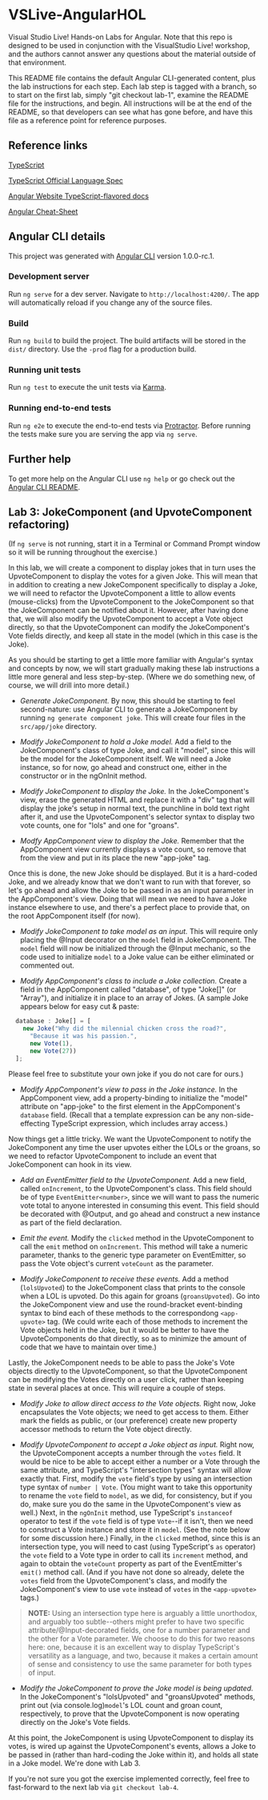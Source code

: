 # VSLive-AngularHOL

Visual Studio Live! Hands-on Labs for Angular. Note that this repo is designed to be used in conjunction with the VisualStudio Live! workshop, and the authors cannot answer any questions about the material outside of that environment.

This README file contains the default Angular CLI-generated content, plus the lab instructions for each step. Each lab step is tagged with a branch, so to start on the first lab, simply "git checkout lab-1", examine the README file for the instructions, and begin. All instructions will be at the end of the README, so that developers can see what has gone before, and have this file as a reference point for reference purposes.

## Reference links

[TypeScript](https://github.com/Microsoft/TypeScript)

[TypeScript Official Language Spec](https://github.com/Microsoft/TypeScript/tree/2.1/doc)

[Angular Website TypeScript-flavored docs](https://angular.io/docs/ts/latest/)

[Angular Cheat-Sheet](https://angular.io/docs/ts/latest/guide/cheatsheet.html)

## Angular CLI details

This project was generated with [Angular CLI](https://github.com/angular/angular-cli) version 1.0.0-rc.1.

### Development server
Run `ng serve` for a dev server. Navigate to `http://localhost:4200/`. The app will automatically reload if you change any of the source files.

### Build

Run `ng build` to build the project. The build artifacts will be stored in the `dist/` directory. Use the `-prod` flag for a production build.

### Running unit tests

Run `ng test` to execute the unit tests via [Karma](https://karma-runner.github.io).

### Running end-to-end tests

Run `ng e2e` to execute the end-to-end tests via [Protractor](http://www.protractortest.org/).
Before running the tests make sure you are serving the app via `ng serve`.

## Further help

To get more help on the Angular CLI use `ng help` or go check out the [Angular CLI README](https://github.com/angular/angular-cli/blob/master/README.md).


## Lab 3: JokeComponent (and UpvoteComponent refactoring)

(If `ng serve` is not running, start it in a Terminal or Command Prompt window so it will be running throughout the exercise.)

In this lab, we will create a component to display jokes that in turn uses the UpvoteComponent to display the votes for a given Joke. This will mean that in addition to creating a new JokeComponent specifically to display a Joke, we will need to refactor the UpvoteComponent a little to allow events (mouse-clicks) from the UpvoteComponent to the JokeComponent so that the JokeComponent can be notified about it. However, after having done that, we will also modify the UpvoteComponent to accept a Vote object directly, so that the UpvoteComponent can modify the JokeComponent's Vote fields directly, and keep all state in the model (which in this case is the Joke).

As you should be starting to get a little more familiar with Angular's syntax and concepts by now, we will start gradually making these lab instructions a little more general and less step-by-step. (Where we do something new, of course, we will drill into more detail.)

* *Generate JokeComponent.* By now, this should be starting to feel second-nature: use Angular CLI to generate a JokeComponent by running `ng generate component joke`. This will create four files in the `src/app/joke` directory.

* *Modify JokeComponent to hold a Joke model.* Add a field to the JokeComponent's class of type Joke, and call it "model", since this will be the model for the JokeComponent itself. We will need a Joke instance, so for now, go ahead and construct one, either in the constructor or in the ngOnInit method.

* *Modify JokeComponent to display the Joke.* In the JokeComponent's view, erase the generated HTML and replace it with a "div" tag that will display the joke's setup in normal text, the punchline in bold text right after it, and use the UpvoteComponent's selector syntax to display two vote counts, one for "lols" and one for "groans".

* *Modfy AppComponent view to display the Joke.* Remember that the AppComponent view currently displays a vote count, so remove that from the view and put in its place the new "app-joke" tag.

Once this is done, the new Joke should be displayed. But it is a hard-coded Joke, and we already know that we don't want to run with that forever, so let's go ahead and allow the Joke to be passed in as an input parameter in the AppComponent's view. Doing that will mean we need to have a Joke instance elsewhere to use, and there's a perfect place to provide that, on the root AppComponent itself (for now).

* *Modify JokeComponent to take model as an input.* This will require only placing the @Input decorator on the `model` field in JokeComponent. The `model` field will now be initialized through the @Input mechanic, so the code used to initialize `model` to a Joke value can be either eliminated or commented out.

* *Modify AppComponent's class to include a Joke collection.* Create a field in the AppComponent called "database", of type "Joke[]" (or "Array<Joke>"), and initialize it in place to an array of Jokes. (A sample Joke appears below for easy cut & paste:

````TypeScript
  database : Joke[] = [
    new Joke("Why did the milennial chicken cross the road?",
      "Because it was his passion.",
      new Vote(1),
      new Vote(27))
  ];
````
Please feel free to substitute your own joke if you do not care for ours.)

* *Modify AppComponent's view to pass in the Joke instance.* In the AppComponent view, add a property-binding to initialize the "model" attribute on "app-joke" to the first element in the AppComponent's `database` field. (Recall that a template expression can be any non-side-effecting TypeScript expression, which includes array access.)

Now things get a little tricky. We want the UpvoteComponent to notify the JokeComponent any time the user upvotes either the LOLs or the groans, so we need to refactor UpvoteComponent to include an event that JokeComponent can hook in its view.

* *Add an EventEmitter field to the UpvoteComponent.* Add a new field, called `onIncrement`, to the UpvoteComponent's class. This field should be of type `EventEmitter<number>`, since we will want to pass the numeric vote total to anyone interested in consuming this event. This field should be decorated with @Output, and go ahead and construct a new instance as part of the field declaration.

* *Emit the event.* Modify the `clicked` method in the UpvoteComponent to call the `emit` method on `onIncrement`. This method will take a numeric parameter, thanks to the generic type parameter on EventEmitter, so pass the Vote object's current `voteCount` as the parameter.

* *Modify JokeComponent to receive these events.* Add a method (`lolsUpvoted`) to the JokeComponent class that prints to the console when a LOL is upvoted. Do this again for groans (`groansUpvoted`). Go into the JokeComponent view and use the round-bracket event-binding syntax to bind each of these methods to the correspondong `<app-upvote>` tag. (We could write each of those methods to increment the Vote objects held in the Joke, but it would be better to have the UpvoteComponents do that directly, so as to minimize the amount of code that we have to maintain over time.)

Lastly, the JokeComponent needs to be able to pass the Joke's Vote objects directly to the UpvoteComponent, so that the UpvoteComponent can be modifying the Votes directly on a user click, rather than keeping state in several places at once. This will require a couple of steps.

* *Modify Joke to allow direct access to the Vote objects.* Right now, Joke encapsulates the Vote objects; we need to get access to them. Either mark the fields as public, or (our preference) create new property accessor methods to return the Vote object directly.

* *Modify UpvoteComponent to accept a Joke object as input.* Right now, the UpvoteComponent accepts a number through the `votes` field. It would be nice to be able to accept either a number or a Vote through the same attribute, and TypeScript's "intersection types" syntax will allow exactly that. First, modify the `vote` field's type by using an intersection type syntax of `number | Vote`. (You might want to take this opportunity to rename the `vote` field to `model`, as we did, for consistency, but if you do, make sure you do the same in the UpvoteComponent's view as well.) Next, in the `ngOnInit` method, use TypeScript's `instanceof` operator to test if the `vote` field is of type `Vote`--if it isn't, then we need to construct a Vote instance and store it in `model`. (See the note below for some discussion here.) Finally, in the `clicked` method, since this is an intersection type, you will need to cast (using TypeScript's `as` operator) the `vote` field to a Vote type in order to call its `increment` method, and again to obtain the `voteCount` property as part of the EventEmitter's `emit()` method call. (And if you have not done so already, delete the `votes` field from the UpvoteComponent's class, and modify the JokeComponent's view to use `vote` instead of `votes` in the `<app-upvote>` tags.)

> **NOTE:** Using an intersection type here is arguably a little unorthodox, and arguably too subtle--others might prefer to have two specific attribute/@Input-decorated fields, one for a number parameter and the other for a Vote parameter. We choose to do this for two reasons here: one, because it is an excellent way to display TypeScript's versatility as a language, and two, because it makes a certain amount of sense and consistency to use the same parameter for both types of input. 

* *Modify the JokeComponent to prove the Joke model is being updated.* In the JokeComponent's "lolsUpvoted" and "groansUpvoted" methods, print out (via console.log)`model`'s LOL count and groan count, respectively, to prove that the UpvoteComponent is now operating directly on the Joke's Vote fields.

At this point, the JokeComponent is using UpvoteComponent to display its votes, is wired up against the UpvoteComponent's events, allows a Joke to be passed in (rather than hard-coding the Joke within it), and holds all state in a Joke model. We're done with Lab 3.

If you're not sure you got the exercise implemented correctly, feel free to fast-forward to the next lab via `git checkout lab-4`.
